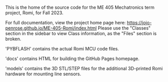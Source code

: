 This is the home of the source code for the ME 405 Mechatronics term project, Romi, for Fall 2023.

For full documentation, view the project home page here: https://jojo-penrose.github.io/ME-405-Romi/index.html
Please use the "Classes" section in the sidebar to view Class information, as the "Files" section is broken.


'PYBFLASH' contains the actual Romi MCU code files.

'docs' contains HTML for building the GitHub Pages homepage.

'models' contains the 3D STL/STEP files for the additional 3D-printed Romi hardware for mounting line sensors.
